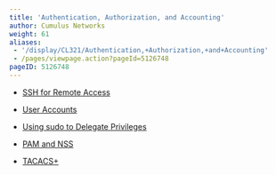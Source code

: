 ```yaml
---
title: 'Authentication, Authorization, and Accounting'
author: Cumulus Networks
weight: 61
aliases:
 - '/display/CL321/Authentication,+Authorization,+and+Accounting'
 - /pages/viewpage.action?pageId=5126748
pageID: 5126748
---  
```

  - [SSH for Remote
    Access](/version/cumulus-linux-321/System-Configuration/Authentication-Authorization-and-Accounting/SSH-for-Remote-Access)

  - [User
    Accounts](/version/cumulus-linux-321/System-Configuration/Authentication-Authorization-and-Accounting/User-Accounts)

  - [Using sudo to Delegate
    Privileges](/version/cumulus-linux-321/System-Configuration/Authentication-Authorization-and-Accounting/Using-sudo-to-Delegate-Privileges)

  - [PAM and
    NSS](/version/cumulus-linux-321/System-Configuration/Authentication-Authorization-and-Accounting/LDAP-Authentication-and-Authorization)

  - [TACACS+](/version/cumulus-linux-321/System-Configuration/Authentication-Authorization-and-Accounting/TACACS-Plus)

